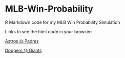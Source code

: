 # MLB-Win-Probability
R Markdown code for my MLB Win Probability Simulation

Links to see the html code in your browser:

[Astros @ Padres](https://htmlpreview.github.io/?https://github.com/ross-wgh/MLB-Win-Probability/blob/main/Astros_at_Padres.html "Astros @ Padres")

[Dodgers @ Giants](https://htmlpreview.github.io/?https://github.com/ross-wgh/MLB-Win-Probability/blob/main/Dogders_at_Giants.html "Dodgers @ Giants")
